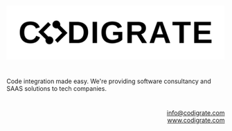 <p align="center">
  <a href="https://codigrate.com">
    <img src="https://raw.githubusercontent.com/codigrate/codigrate.github.io/master/assets/other/light-inline-bg.png" alt="Logo">
  </a>
</p>

# 

Code integration made easy. We're providing software consultancy and SAAS solutions to tech companies.

#
<p align="right">
  <a href="mailto:info@codigrate.com">
  info@codigrate.com
  </a>
  </br>
  <a href="https://codigrate.com">
  www.codigrate.com
  </a>
</p>
